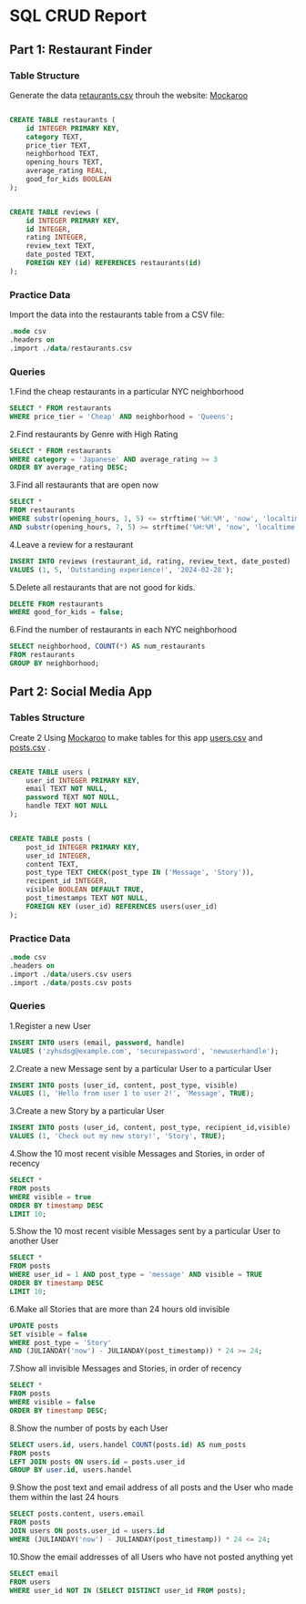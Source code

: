 # SQL CRUD Report
## Part 1: Restaurant Finder
### Table Structure
Generate the data [retaurants.csv](data/restaurants.csv) throuh the website: [Mockaroo](https://mockaroo.com/)
```sql

CREATE TABLE restaurants (
    id INTEGER PRIMARY KEY,
    category TEXT,
    price_tier TEXT,
    neighborhood TEXT,
    opening_hours TEXT,
    average_rating REAL,
    good_for_kids BOOLEAN
);


CREATE TABLE reviews (
    id INTEGER PRIMARY KEY,
    id INTEGER,
    rating INTEGER,
    review_text TEXT,
    date_posted TEXT,
    FOREIGN KEY (id) REFERENCES restaurants(id)
);

```


### Practice Data
Import the data into the restaurants table from a CSV file:

```sql
.mode csv
.headers on
.import ./data/restaurants.csv
```

### Queries
1.Find the cheap restaurants in a particular NYC neighborhood
```sql
SELECT * FROM restaurants
WHERE price_tier = 'Cheap' AND neighborhood = 'Queens';
```

2.Find restaurants by Genre with High Rating
```sql
SELECT * FROM restaurants
WHERE category = 'Japanese' AND average_rating >= 3
ORDER BY average_rating DESC;
```

3.Find all restaurants that are open now
```sql
SELECT *
FROM restaurants
WHERE substr(opening_hours, 1, 5) <= strftime('%H:%M', 'now', 'localtime') 
AND substr(opening_hours, 7, 5) >= strftime('%H:%M', 'now', 'localtime');
```

4.Leave a review for a restaurant
```sql
INSERT INTO reviews (restaurant_id, rating, review_text, date_posted)
VALUES (1, 5, 'Outstanding experience!', '2024-02-28');
```

5.Delete all restaurants that are not good for kids.
```sql
DELETE FROM restaurants
WHERE good_for_kids = false;

```

6.Find the number of restaurants in each NYC neighborhood
```sql
SELECT neighborhood, COUNT(*) AS num_restaurants
FROM restaurants
GROUP BY neighborhood;

```

## Part 2: Social Media App

### Tables Structure
Create 2 Using [Mockaroo](https://mockaroo.com/) to make tables for this app [users.csv](data/users.csv) and [posts.csv](data/posts.csv)
.

```sql

CREATE TABLE users (
    user_id INTEGER PRIMARY KEY,
    email TEXT NOT NULL,
    password TEXT NOT NULL,
    handle TEXT NOT NULL
);


CREATE TABLE posts (
    post_id INTEGER PRIMARY KEY,
    user_id INTEGER,
    content TEXT,
    post_type TEXT CHECK(post_type IN ('Message', 'Story')),
    recipent_id INTEGER,
    visible BOOLEAN DEFAULT TRUE,
    post_timestamps TEXT NOT NULL,
    FOREIGN KEY (user_id) REFERENCES users(user_id)
);
```

### Practice Data
```sql
.mode csv
.headers on
.import ./data/users.csv users
.import ./data/posts.csv posts
```

### Queries
1.Register a new User
```sql
INSERT INTO users (email, password, handle)
VALUES ('zyhsdsg@example.com', 'securepassword', 'newuserhandle');

```
2.Create a new Message sent by a particular User to a particular User
```sql
INSERT INTO posts (user_id, content, post_type, visible)
VALUES (1, 'Hello from user 1 to user 2!', 'Message', TRUE);
```

3.Create a new Story by a particular User
```sql
INSERT INTO posts (user_id, content, post_type, recipient_id,visible)
VALUES (1, 'Check out my new story!', 'Story', TRUE);
```

4.Show the 10 most recent visible Messages and Stories, in order of recency
```sql
SELECT *
FROM posts
WHERE visible = true
ORDER BY timestamp DESC
LIMIT 10;
```

5.Show the 10 most recent visible Messages sent by a particular User to another User
```sql
SELECT *
FROM posts
WHERE user_id = 1 AND post_type = 'message' AND visible = TRUE
ORDER BY timestamp DESC
LIMIT 10;
```


6.Make all Stories that are more than 24 hours old invisible
```sql
UPDATE posts
SET visible = false
WHERE post_type = 'Story' 
AND (JULIANDAY('now') - JULIANDAY(post_timestamp)) * 24 >= 24;
```

7.Show all invisible Messages and Stories, in order of recency
```sql
SELECT *
FROM posts
WHERE visible = false
ORDER BY timestamp DESC;
```

8.Show the number of posts by each User
```sql
SELECT users.id, users.handel COUNT(posts.id) AS num_posts
FROM posts
LEFT JOIN posts ON users.id = posts.user_id
GROUP BY user.id, users.handel
```


9.Show the post text and email address of all posts and the User who made them within the last 24 hours
```sql
SELECT posts.content, users.email
FROM posts
JOIN users ON posts.user_id = users.id
WHERE (JULIANDAY('now') - JULIANDAY(post_timestamp)) * 24 <= 24;
```


10.Show the email addresses of all Users who have not posted anything yet
```sql
SELECT email
FROM users
WHERE user_id NOT IN (SELECT DISTINCT user_id FROM posts);
```


